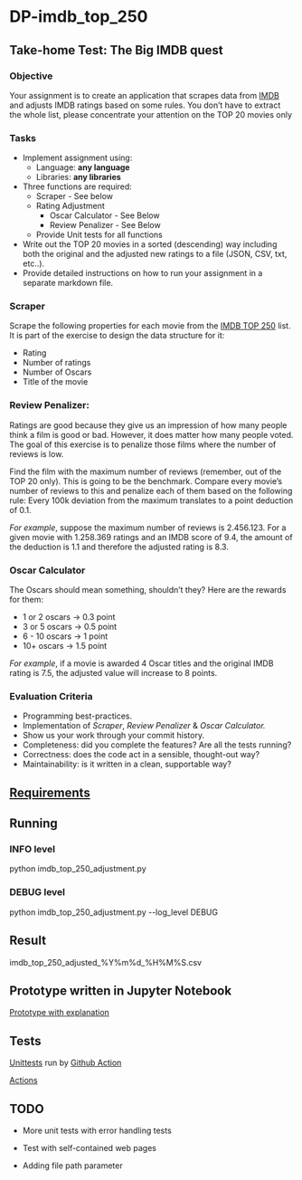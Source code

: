 # DP-imdb_top_250

## Take-home Test: The Big IMDB quest

### **Objective**

Your assignment is to create an application that scrapes data from [IMDB](https://www.imdb.com/chart/top/) and adjusts IMDB ratings based on some rules. You don’t have to extract the whole list, please concentrate your attention on the TOP 20 movies only

### **Tasks**

- Implement assignment using:
    - Language: **any language**
    - Libraries: **any libraries**
- Three functions are required:
    - Scraper - See below
    - Rating Adjustment
        - Oscar Calculator - See Below
        - Review Penalizer - See Below
    - Provide Unit tests for all functions
- Write out the TOP 20 movies in a sorted (descending) way including both the original and the adjusted new ratings to a file (JSON, CSV, txt, etc..).
- Provide detailed instructions on how to run your assignment in a separate markdown file.

### Scraper

Scrape the following properties for each movie from the [IMDB TOP 250](https://www.imdb.com/chart/top/) list. It is part of the exercise to design the data structure for it: 

- Rating
- Number of ratings
- Number of Oscars
- Title of the movie

### Review Penalizer:

Ratings are good because they give us an impression of how many people think a film is good or bad. However, it does matter how many people voted. The goal of this exercise is to penalize those films where the number of reviews is low. 

Find the film with the maximum number of reviews (remember, out of the TOP 20 only). This is going to be the benchmark. Compare every movie’s number of reviews to this and penalize each of them based on the following rule: Every 100k deviation from the maximum translates to a point deduction of 0.1. 

*For example*, suppose the maximum number of reviews is 2.456.123. For a given movie with 1.258.369 ratings and an IMDB score of 9.4, the amount of the deduction is 1.1 and therefore the adjusted rating is 8.3.

### Oscar Calculator

The Oscars should mean something, shouldn’t they? Here are the rewards for them:

- 1 or 2 oscars → 0.3 point
- 3 or 5 oscars → 0.5 point
- 6 - 10 oscars → 1 point
- 10+ oscars → 1.5 point

*For example*, if a movie is awarded 4 Oscar titles and the original IMDB rating is 7.5, the adjusted value will increase to 8 points.

### **Evaluation Criteria**

- Programming best-practices.
- Implementation of *Scraper*, *Review Penalizer* & *Oscar Calculator.*
- Show us your work through your commit history.
- Completeness: did you complete the features? Are all the tests running?
- Correctness: does the code act in a sensible, thought-out way?
- Maintainability: is it written in a clean, supportable way?

## [Requirements](/requirements.txt)

## Running

### INFO level

python imdb_top_250_adjustment.py

### DEBUG level

python imdb_top_250_adjustment.py --log_level DEBUG

## Result

imdb_top_250_adjusted_%Y%m%d_%H%M%S.csv

## Prototype written in Jupyter Notebook

[Prototype with explanation](/Notebooks/Prototype.ipynb)

## Tests

[Unittests](/Tests/unit_tests.py) run by [Github Action](/.github/workflows/python-package.yml)

[Actions](https://github.com/comealone40k/DP-imdb_top_250/actions)

## TODO

* More unit tests with error handling tests

* Test with self-contained web pages

* Adding file path parameter
